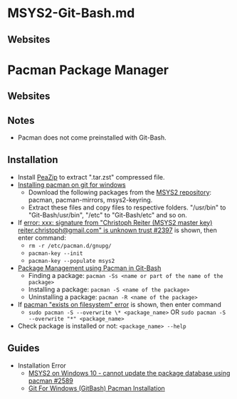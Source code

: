 # MSYS2-Git-Bash.md

## Websites

# Pacman Package Manager

## Websites

## Notes
* Pacman does not come preinstalled with Git-Bash.

## Installation
* Install [PeaZip](https://github.com/peazip/PeaZip) to extract ".tar.zst" compressed file.
* [Installing pacman on git for windows](https://gist.github.com/AndreSteenveld/cb6662c93c8323795c5fd347defb8976)
  * Download the following packages from the [MSYS2 repository](https://repo.msys2.org/msys/x86_64/): pacman, pacman-mirrors, msys2-keyring.
  * Extract these files and copy files to respective folders. "/usr/bin" to "Git-Bash/usr/bin", "/etc" to "Git-Bash/etc" and so on.
* If [error: xxx: signature from "Christoph Reiter (MSYS2 master key) reiter.christoph@gmail.com" is unknown trust #2397](https://github.com/msys2/MSYS2-packages/issues/2397) is shown, then enter command:
  * `rm -r /etc/pacman.d/gnupg/`
  * `pacman-key --init`
  * `pacman-key --populate msys2`
* [Package Management using Pacman in Git-Bash](https://www.msys2.org/docs/package-management/)
  * Finding a package: `pacman -Ss <name or part of the name of the package>`
  * Installing a package: `pacman -S <name of the package>`
  * Uninstalling a package: `pacman -R <name of the package>`
* If [pacman "exists on filesystem" error](https://unix.stackexchange.com/questions/240252/pacman-exists-on-filesystem-error) is shown, then enter command
  * `sudo pacman -S --overwrite \* <package_name>` OR `sudo pacman -S --overwrite "*" <package_name>`
* Check package is installed or not: `<package_name> --help`

## Guides
* Installation Error
  * [MSYS2 on Windows 10 - cannot update the package database using pacman #2589](https://github.com/msys2/MSYS2-packages/issues/2589)
  * [Git For Windows (GitBash) Pacman Installation](https://gist.github.com/adojos/0abab00dd7e6bd84db39a760fb40a340)
